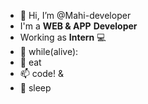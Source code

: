 - 👋 Hi, I’m @Mahi-developer
- I'm a **WEB & APP** **Developer** 
- Working as **Intern** 💻
- 👀 while(alive):  
- 🌱     eat
- 📫     code! &
- 💞️     sleep


<!---
Mahi-developer/Mahi-developer is a ✨ special ✨ repository because its `README.md` (this file) appears on your GitHub profile.
You can click the Preview link to take a look at your changes.
--->
